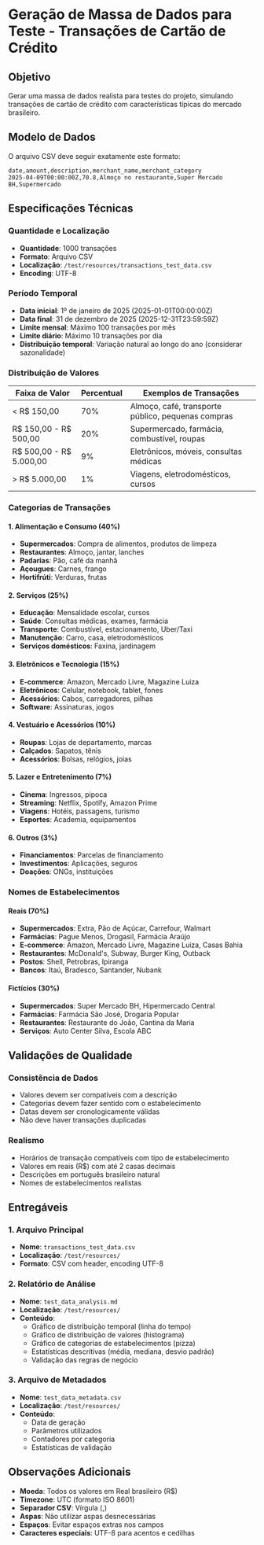 # Geração de Massa de Dados para Teste - Transações de Cartão de Crédito

## Objetivo
Gerar uma massa de dados realista para testes do projeto, simulando transações de cartão de crédito com características típicas do mercado brasileiro.

## Modelo de Dados

O arquivo CSV deve seguir exatamente este formato:

```csv
date,amount,description,merchant_name,merchant_category
2025-04-09T00:00:00Z,70.8,Almoço no restaurante,Super Mercado BH,Supermercado
```

## Especificações Técnicas

### Quantidade e Localização
- **Quantidade**: 1000 transações
- **Formato**: Arquivo CSV
- **Localização**: `/test/resources/transactions_test_data.csv`
- **Encoding**: UTF-8

### Período Temporal
- **Data inicial**: 1º de janeiro de 2025 (2025-01-01T00:00:00Z)
- **Data final**: 31 de dezembro de 2025 (2025-12-31T23:59:59Z)
- **Limite mensal**: Máximo 100 transações por mês
- **Limite diário**: Máximo 10 transações por dia
- **Distribuição temporal**: Variação natural ao longo do ano (considerar sazonalidade)

### Distribuição de Valores

| Faixa de Valor | Percentual | Exemplos de Transações |
|---|---|---|
| < R$ 150,00 | 70% | Almoço, café, transporte público, pequenas compras |
| R$ 150,00 - R$ 500,00 | 20% | Supermercado, farmácia, combustível, roupas |
| R$ 500,00 - R$ 5.000,00 | 9% | Eletrônicos, móveis, consultas médicas |
| > R$ 5.000,00 | 1% | Viagens, eletrodomésticos, cursos |

### Categorias de Transações

#### 1. Alimentação e Consumo (40%)
- **Supermercados**: Compra de alimentos, produtos de limpeza
- **Restaurantes**: Almoço, jantar, lanches
- **Padarias**: Pão, café da manhã
- **Açougues**: Carnes, frango
- **Hortifrúti**: Verduras, frutas

#### 2. Serviços (25%)
- **Educação**: Mensalidade escolar, cursos
- **Saúde**: Consultas médicas, exames, farmácia
- **Transporte**: Combustível, estacionamento, Uber/Taxi
- **Manutenção**: Carro, casa, eletrodomésticos
- **Serviços domésticos**: Faxina, jardinagem

#### 3. Eletrônicos e Tecnologia (15%)
- **E-commerce**: Amazon, Mercado Livre, Magazine Luiza
- **Eletrônicos**: Celular, notebook, tablet, fones
- **Acessórios**: Cabos, carregadores, pilhas
- **Software**: Assinaturas, jogos

#### 4. Vestuário e Acessórios (10%)
- **Roupas**: Lojas de departamento, marcas
- **Calçados**: Sapatos, tênis
- **Acessórios**: Bolsas, relógios, joias

#### 5. Lazer e Entretenimento (7%)
- **Cinema**: Ingressos, pipoca
- **Streaming**: Netflix, Spotify, Amazon Prime
- **Viagens**: Hotéis, passagens, turismo
- **Esportes**: Academia, equipamentos

#### 6. Outros (3%)
- **Financiamentos**: Parcelas de financiamento
- **Investimentos**: Aplicações, seguros
- **Doações**: ONGs, instituições

### Nomes de Estabelecimentos

#### Reais (70%)
- **Supermercados**: Extra, Pão de Açúcar, Carrefour, Walmart
- **Farmácias**: Pague Menos, Drogasil, Farmácia Araújo
- **E-commerce**: Amazon, Mercado Livre, Magazine Luiza, Casas Bahia
- **Restaurantes**: McDonald's, Subway, Burger King, Outback
- **Postos**: Shell, Petrobras, Ipiranga
- **Bancos**: Itaú, Bradesco, Santander, Nubank

#### Fictícios (30%)
- **Supermercados**: Super Mercado BH, Hipermercado Central
- **Farmácias**: Farmácia São José, Drogaria Popular
- **Restaurantes**: Restaurante do João, Cantina da Maria
- **Serviços**: Auto Center Silva, Escola ABC

## Validações de Qualidade

### Consistência de Dados
- Valores devem ser compatíveis com a descrição
- Categorias devem fazer sentido com o estabelecimento
- Datas devem ser cronologicamente válidas
- Não deve haver transações duplicadas

### Realismo
- Horários de transação compatíveis com tipo de estabelecimento
- Valores em reais (R$) com até 2 casas decimais
- Descrições em português brasileiro natural
- Nomes de estabelecimentos realistas

## Entregáveis

### 1. Arquivo Principal
- **Nome**: `transactions_test_data.csv`
- **Localização**: `/test/resources/`
- **Formato**: CSV com header, encoding UTF-8

### 2. Relatório de Análise
- **Nome**: `test_data_analysis.md`
- **Localização**: `/test/resources/`
- **Conteúdo**:
  - Gráfico de distribuição temporal (linha do tempo)
  - Gráfico de distribuição de valores (histograma)
  - Gráfico de categorias de estabelecimentos (pizza)
  - Estatísticas descritivas (média, mediana, desvio padrão)
  - Validação das regras de negócio

### 3. Arquivo de Metadados
- **Nome**: `test_data_metadata.csv`
- **Localização**: `/test/resources/`
- **Conteúdo**:
  - Data de geração
  - Parâmetros utilizados
  - Contadores por categoria
  - Estatísticas de validação

## Observações Adicionais

- **Moeda**: Todos os valores em Real brasileiro (R$)
- **Timezone**: UTC (formato ISO 8601)
- **Separador CSV**: Vírgula (,)
- **Aspas**: Não utilizar aspas desnecessárias
- **Espaços**: Evitar espaços extras nos campos
- **Caracteres especiais**: UTF-8 para acentos e cedilhas